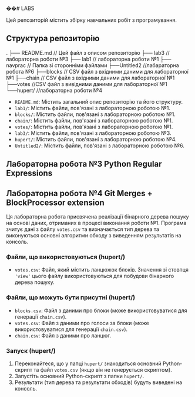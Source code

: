 ��#   L A B S 


Цей репозиторій містить збірку навчальних робіт з програмування.

## Структура репозиторію

.
├── README.md     // Цей файл з описом репозиторію
├── lab3         // лабораторна роботи №3
├── lab1         // лабораторна роботи №1
├── navprac         // Папка зі сторонніми файлами
├──Untitled2       //лабараторна робота №6
├──blocks         // CSV файл з вхідними даними для лабораторної №1
├──chain         // CSV файл з вхідними даними для лабораторної №1
├──votes         //CSV файл з вивідними даними для лабораторної №1
└──hupert/          //лабораторна роботи №4



* `README.md`: Містить загальний опис репозиторію та його структуру.
* `lab1/`: Містить файли, пов'язані з лабораторною роботою №1.
* `blocks/`: Містить файли, пов'язані з лабораторною роботою №1.
* `chain/`: Містить файли, пов'язані з лабораторною роботою №1.
* `votes/`: Містить файли, пов'язані з лабораторною роботою №1.
* `lab3/`: Містить файли, пов'язані з лабораторною роботою №3.
* `hupert/`: Містить файли, пов'язані з лабораторною роботою №4.
* `Untitled2/`: Містить файли, пов'язані з лабораторною роботою №6.
## Лабораторна робота №3 Python Regular Expressions

## Лабораторна робота №4 Git Merges + BlockProcessor extension

Ця лабораторна робота присвячена реалізації бінарного дерева пошуку на основі даних, отриманих в процесі виконання роботи №1. Програма зчитує дані з файлу `votes.csv` та визначається тип дерева та виконуються основні алгоритми обходу з виведенням результатів на консоль.

### Файли, що використовуються (hupert/)

* `votes.csv`: Файл, який містить ланцюжок блоків. Значення зі стовпця `'view'` цього файлу використовуються для побудови бінарного дерева пошуку.

### Файли, що можуть бути присутні (hupert/)

* `blocks.csv`: Файл з даними про блоки (може використовуватися для генерації `chain.csv`).
* `votes.csv`: Файл з даними про голоси за блоки (може використовуватися для генерації `chain.csv`).
* `chain.csv`: Файл з даними про ланцюг.

### Запуск (hupert/)

1.  Переконайтеся, що у папці `hupert/` знаходиться основний Python-скрипт та файл `votes.csv` (якщо він не генерується скриптом).
2.  Запустіть основний Python-скрипт з папки `hupert/`.
3.  Результати (тип дерева та результати обходів) будуть виведені на консоль.
